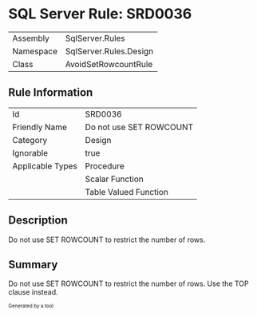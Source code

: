 ﻿# SQL Server Rule: SRD0036
  
|    |    |
|----|----|
| Assembly | SqlServer.Rules |
| Namespace | SqlServer.Rules.Design |
| Class | AvoidSetRowcountRule |
  
## Rule Information
  
|    |    |
|----|----|
| Id | SRD0036 |
| Friendly Name | Do not use SET ROWCOUNT |
| Category | Design |
| Ignorable | true |
| Applicable Types | Procedure  |
|   | Scalar Function |
|   | Table Valued Function |
  
## Description
  
Do not use SET ROWCOUNT to restrict the number of rows.
  
## Summary
  
Do not use SET ROWCOUNT to restrict the number of rows. Use the TOP clause instead.
  
<sub><sup>Generated by a tool</sup></sub>
